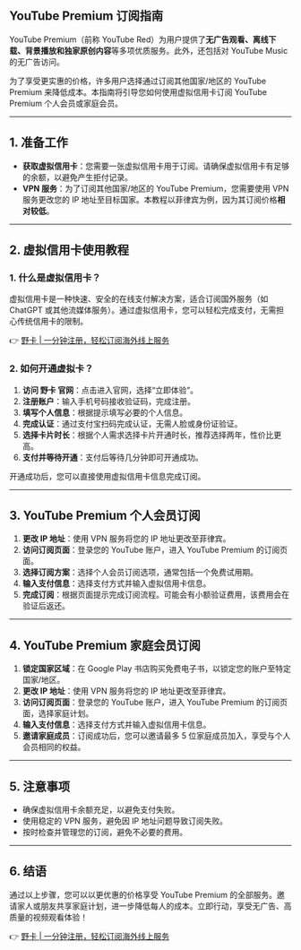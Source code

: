 ## YouTube Premium 订阅指南

YouTube Premium（前称 YouTube Red）为用户提供了**无广告观看、离线下载、背景播放和独家原创内容**等多项优质服务。此外，还包括对 YouTube Music 的无广告访问。

为了享受更实惠的价格，许多用户选择通过订阅其他国家/地区的 YouTube Premium 来降低成本。本指南将引导您如何使用虚拟信用卡订阅 YouTube Premium 个人会员或家庭会员。

---

## 1. 准备工作

- **获取虚拟信用卡**：您需要一张虚拟信用卡用于订阅。请确保虚拟信用卡有足够的余额，以避免产生拒付记录。
- **VPN 服务**：为了订阅其他国家/地区的 YouTube Premium，您需要使用 VPN 服务更改您的 IP 地址至目标国家。本教程以菲律宾为例，因为其订阅价格**相对较低**。

---

## 2. 虚拟信用卡使用教程

### 1. 什么是虚拟信用卡？

虚拟信用卡是一种快速、安全的在线支付解决方案，适合订阅国外服务（如 ChatGPT 或其他流媒体服务）。通过虚拟信用卡，您可以轻松完成支付，无需担心传统信用卡的限制。

👉 [野卡 | 一分钟注册，轻松订阅海外线上服务](https://bit.ly/bewildcard)

### 2. 如何开通虚拟卡？

1. **访问 野卡 官网**：点击进入官网，选择“立即体验”。
2. **注册账户**：输入手机号码接收验证码，完成注册。
3. **填写个人信息**：根据提示填写必要的个人信息。
4. **完成认证**：通过支付宝扫码完成认证，无需人脸或身份证验证。
5. **选择卡片时长**：根据个人需求选择卡片开通时长，推荐选择两年，性价比更高。
6. **支付并等待开通**：支付后等待几分钟即可开通成功。

开通成功后，您可以直接使用虚拟信用卡信息完成订阅。

---

## 3. YouTube Premium 个人会员订阅

1. **更改 IP 地址**：使用 VPN 服务将您的 IP 地址更改至菲律宾。
2. **访问订阅页面**：登录您的 YouTube 账户，进入 YouTube Premium 的订阅页面。
3. **选择订阅方案**：选择个人会员订阅选项，通常包括一个免费试用期。
4. **输入支付信息**：选择支付方式并输入虚拟信用卡信息。
5. **完成订阅**：根据页面提示完成订阅流程。可能会有小额验证费用，该费用会在验证后返还。

---

## 4. YouTube Premium 家庭会员订阅

1. **锁定国家区域**：在 Google Play 书店购买免费电子书，以锁定您的账户至特定国家/地区。
2. **更改 IP 地址**：使用 VPN 服务将您的 IP 地址更改至菲律宾。
3. **访问订阅页面**：登录您的 YouTube 账户，进入 YouTube Premium 的订阅页面，选择家庭计划。
4. **输入支付信息**：选择支付方式并输入虚拟信用卡信息。
5. **邀请家庭成员**：订阅成功后，您可以邀请最多 5 位家庭成员加入，享受与个人会员相同的权益。

---

## 5. 注意事项

- 确保虚拟信用卡余额充足，以避免支付失败。
- 使用稳定的 VPN 服务，避免因 IP 地址问题导致订阅失败。
- 按时检查并管理您的订阅，避免不必要的费用。

---

## 6. 结语

通过以上步骤，您可以以更优惠的价格享受 YouTube Premium 的全部服务。邀请家人或朋友共享家庭计划，进一步降低每人的成本。立即行动，享受无广告、高质量的视频观看体验！

👉 [野卡 | 一分钟注册，轻松订阅海外线上服务](https://bit.ly/bewildcard)